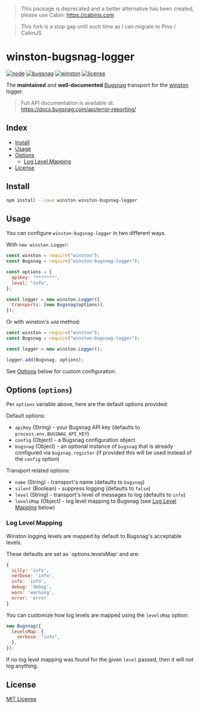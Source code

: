 > This package is deprecated and a better alternative has been created, please use Cabin: https://cabinjs.com

> This fork is a stop gap until such time as I can migrate to Pino / CabinJS

# winston-bugsnag-logger

[![node](https://img.shields.io/badge/node-4.8.4+-brightgreen.svg)][node-url]
[![bugsnag](https://img.shields.io/badge/bugsnag-1.x+-brightgreen.svg)][bugsnag-url]
[![winston](https://img.shields.io/badge/winston-2.x+-brightgreen.svg)][winston-url]
[![license](https://img.shields.io/github/license/niftylettuce/winston-bugsnag-logger.svg)][license-url]

The **maintained** and **well-documented** [Bugsnag](https://github.com/bugsnag/bugsnag-node) transport for the [winston](https://github.com/winstonjs/winston) logger.

> Full API documentation is available at: <https://docs.bugsnag.com/api/error-reporting/>

## Index

- [Install](#install)
- [Usage](#usage)
- [Options](#options-options)
  - [Log Level Mapping](#log-level-mapping)
- [License](#license)

## Install

```bash
npm install --save winston winston-bugsnag-logger
```

## Usage

You can configure `winston-bugsnag-logger` in two different ways.

With `new winston.Logger`:

```js
const winston = require("winston");
const Bugsnag = require("winston-bugsnag-logger");

const options = {
  apiKey: "*******",
  level: "info",
};

const logger = new winston.Logger({
  transports: [new Bugsnag(options)],
});
```

Or with winston's `add` method:

```js
const winston = require("winston");
const Bugsnag = require("winston-bugsnag-logger");

const logger = new winston.Logger();

logger.add(Bugsnag, options);
```

See [Options](#options-options) below for custom configuration.

## Options (`options`)

Per `options` variable above, here are the default options provided:

Default options:

- `apiKey` (String) - your Bugsnag API key (defaults to `process.env.BUGSNAG_API_KEY`)
- `config` (Object) - a Bugsnag configuration object
- `bugsnag` (Object) - an optional instance of `bugsnag` that is already configured via `bugsnag.register` (if provided this will be used instead of the `config` option)

Transport related options:

- `name` (String) - transport's name (defaults to `bugsnag`)
- `silent` (Boolean) - suppress logging (defaults to `false`)
- `level` (String) - transport's level of messages to log (defaults to `info`)
- `levelsMap` (Object) - log level mapping to Bugsnag (see [Log Level Mapping](#log-level-mapping) below)

### Log Level Mapping

Winston logging levels are mapped by default to Bugsnag's acceptable levels.

These defaults are set as `options.levelsMap' and are:

```js
{
  silly: 'info',
  verbose: 'info',
  info: 'info',
  debug: 'debug',
  warn: 'warning',
  error: 'error'
}
```

You can customize how log levels are mapped using the `levelsMap` option:

```js
new Bugsnag({
  levelsMap: {
    verbose: "info",
  },
});
```

If no log level mapping was found for the given `level` passed, then it will not log anything.

## License

[MIT License][license-url]

[license-url]: LICENSE
[node-url]: https://nodejs.org
[bugsnag-url]: https://bugsnag.com
[winston-url]: https://github.com/winstonjs/winston
